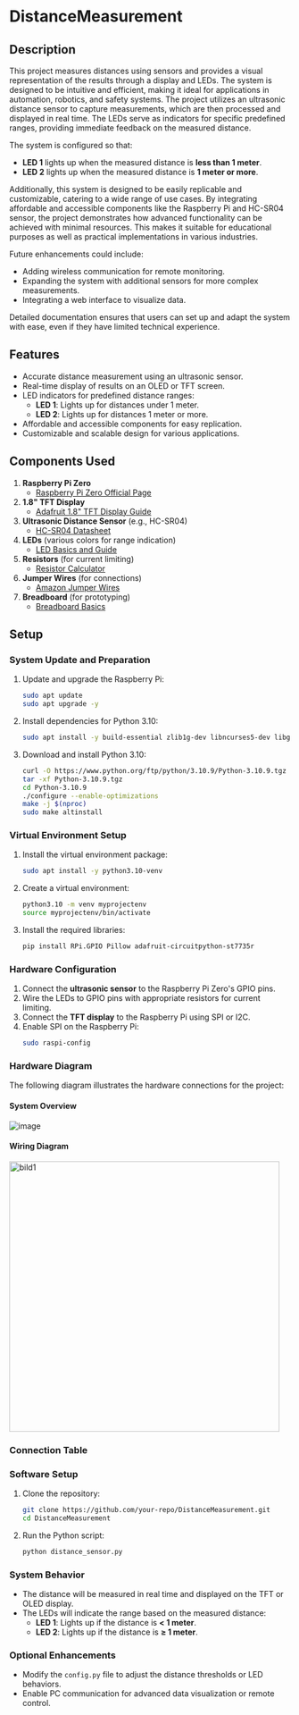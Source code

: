 # DistanceMeasurement

## Description
This project measures distances using sensors and provides a visual representation of the results through a display and LEDs. The system is designed to be intuitive and efficient, making it ideal for applications in automation, robotics, and safety systems. The project utilizes an ultrasonic distance sensor to capture measurements, which are then processed and displayed in real time. The LEDs serve as indicators for specific predefined ranges, providing immediate feedback on the measured distance.

The system is configured so that:
- **LED 1** lights up when the measured distance is **less than 1 meter**.
- **LED 2** lights up when the measured distance is **1 meter or more**.

Additionally, this system is designed to be easily replicable and customizable, catering to a wide range of use cases. By integrating affordable and accessible components like the Raspberry Pi and HC-SR04 sensor, the project demonstrates how advanced functionality can be achieved with minimal resources. This makes it suitable for educational purposes as well as practical implementations in various industries.

Future enhancements could include:
- Adding wireless communication for remote monitoring.
- Expanding the system with additional sensors for more complex measurements.
- Integrating a web interface to visualize data.

Detailed documentation ensures that users can set up and adapt the system with ease, even if they have limited technical experience.

## Features
- Accurate distance measurement using an ultrasonic sensor.
- Real-time display of results on an OLED or TFT screen.
- LED indicators for predefined distance ranges:
  - **LED 1**: Lights up for distances under 1 meter.
  - **LED 2**: Lights up for distances 1 meter or more.
- Affordable and accessible components for easy replication.
- Customizable and scalable design for various applications.

## Components Used
1. **Raspberry Pi Zero**
   - [Raspberry Pi Zero Official Page](https://www.raspberrypi.com/products/raspberry-pi-zero/)
2. **1.8" TFT Display**
   - [Adafruit 1.8" TFT Display Guide](https://www.az-delivery.de/products/1-8-zoll-spi-tft-display)
3. **Ultrasonic Distance Sensor** (e.g., HC-SR04)
   - [HC-SR04 Datasheet](https://www.electroschematics.com/hc-sr04-datasheet/)
4. **LEDs** (various colors for range indication)
   - [LED Basics and Guide](https://at.rs-online.com/web/p/leds/2285821?cm_mmc=AT-PLA-DS3A-_-google-_-CSS_AT_DE_Pmax_Test-_--_-2285821&matchtype=&&gad_source=1&gclid=Cj0KCQiA7se8BhCAARIsAKnF3rznNKA2HxQ9wTGR13j7zl4i7LzCYaMpnD7EsVWj06SVfzmgmllRapkaAu71EALw_wcB&gclsrc=aw.ds)
5. **Resistors** (for current limiting)
   - [Resistor Calculator](https://at.rs-online.com/web/p/durchsteckwiderstande/1987413?gb=s)
6. **Jumper Wires** (for connections)
   - [Amazon Jumper Wires](https://www.amazon.com/s?k=jumper+wires)
7. **Breadboard** (for prototyping)
   - [Breadboard Basics](https://learn.sparkfun.com/tutorials/how-to-use-a-breadboard/all)

     
## Setup

### System Update and Preparation
1. Update and upgrade the Raspberry Pi:
   ```bash
   sudo apt update
   sudo apt upgrade -y
   ```

2. Install dependencies for Python 3.10:
   ```bash
   sudo apt install -y build-essential zlib1g-dev libncurses5-dev libgdbm-dev libnss3-dev libssl-dev libreadline-dev libffi-dev curl libbz2-dev
   ```

3. Download and install Python 3.10:
   ```bash
   curl -O https://www.python.org/ftp/python/3.10.9/Python-3.10.9.tgz
   tar -xf Python-3.10.9.tgz
   cd Python-3.10.9
   ./configure --enable-optimizations
   make -j $(nproc)
   sudo make altinstall
   ```

### Virtual Environment Setup
1. Install the virtual environment package:
   ```bash
   sudo apt install -y python3.10-venv
   ```

2. Create a virtual environment:
   ```bash
   python3.10 -m venv myprojectenv
   source myprojectenv/bin/activate
   ```

3. Install the required libraries:
   ```bash
   pip install RPi.GPIO Pillow adafruit-circuitpython-st7735r
   ```

### Hardware Configuration
1. Connect the **ultrasonic sensor** to the Raspberry Pi Zero's GPIO pins.
2. Wire the LEDs to GPIO pins with appropriate resistors for current limiting.
3. Connect the **TFT display** to the Raspberry Pi using SPI or I2C.
4. Enable SPI on the Raspberry Pi:
   ```bash
   sudo raspi-config
   ```

### Hardware Diagram
The following diagram illustrates the hardware connections for the project:

#### System Overview
![image](https://github.com/user-attachments/assets/953be046-80f2-4230-a48c-233fccf62bac)


#### Wiring Diagram
<img width="484" alt="bild1" src="https://github.com/user-attachments/assets/01bfd149-a2d7-437b-adae-2132465db970" />

### Connection Table


### Software Setup
1. Clone the repository:
   ```bash
   git clone https://github.com/your-repo/DistanceMeasurement.git
   cd DistanceMeasurement
   ```

2. Run the Python script:
   ```bash
   python distance_sensor.py
   ```

### System Behavior
- The distance will be measured in real time and displayed on the TFT or OLED display.
- The LEDs will indicate the range based on the measured distance:
  - **LED 1**: Lights up if the distance is **< 1 meter**.
  - **LED 2**: Lights up if the distance is **≥ 1 meter**.

### Optional Enhancements
- Modify the `config.py` file to adjust the distance thresholds or LED behaviors.
- Enable PC communication for advanced data visualization or remote control.
